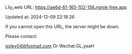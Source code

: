 Lily_web URL: https://ae6d-61-165-102-156.ngrok-free.app

Updated at: 2024-12-09 22:18:26

If you cannot open this URL, the server might be down.

Please contact: 

goley04@foxmail.com Or Wechat:GL_yeaH